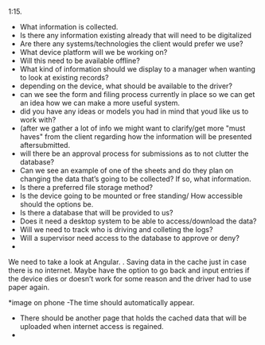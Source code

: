 1:15. 

- What information is collected.
- Is there any information existing already that will need to be digitalized 
- Are there any systems/technologies the client would prefer we use? 
- What device platform will we be working on?
- Will this need to be available offline?
- What kind of information should we display to a manager when wanting to look at existing records? 
- depending on the device, what should be available to the driver?
- can we see the form and filing process currently in place so we can get an idea how we can make a more useful system.
- did you have any ideas or models you had in mind that youd like us to work with?
- (after we gather a lot of info we might want to clarify/get more "must haves" from the client regarding how the information will be presented aftersubmitted. 
- will there be an approval process for submissions as to not clutter the database? 
- Can we see an example of one of the sheets and do they plan on changing the data that’s going to be collected? If so, what information. 
- Is there a preferred file storage method?
- Is the device going to be mounted or free standing/ How accessible should the options be. 
- Is there a database that will be provided to us?
- Does it need a desktop system to be able to access/download the data?
- Will we need to track who is driving and colleting the logs?
- Will a supervisor need access to the database to approve or deny?
- 


We need to take a look at Angular.
. Saving data in the cache just in case there is no internet. Maybe have the option to go back and input entries if the device dies or doesn’t work for some reason and the driver had to use paper again. 

*image on phone
-The time should automatically appear. 
- There should be another page that holds the cached data that will be uploaded when internet access is regained. 
- 
